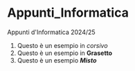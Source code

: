 # Appunti_Informatica
Appunti d'Informatica 2024/25
1) Questo è un esempio in _corsivo_
2) Questo è un esempio in **Grasetto**
3) Questo è un esempio _**Misto**_
